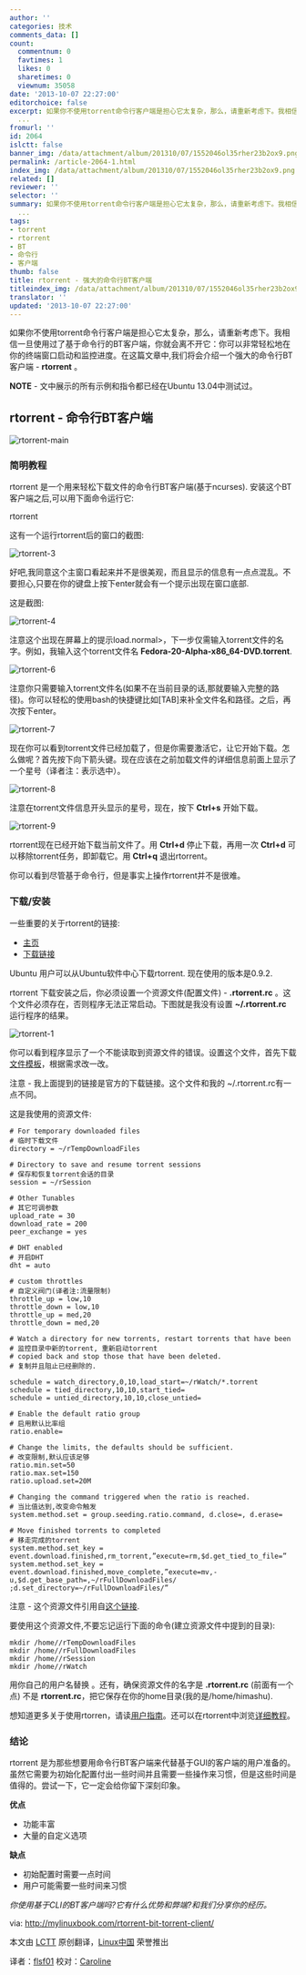 ```yaml
---
author: ''
categories: 技术
comments_data: []
count:
  commentnum: 0
  favtimes: 1
  likes: 0
  sharetimes: 0
  viewnum: 35058
date: '2013-10-07 22:27:00'
editorchoice: false
excerpt: 如果你不使用torrent命令行客户端是担心它太复杂，那么，请重新考虑下。我相信一旦使用过了基于命令行的BT客户端，你就会离不开它：你可以非常轻松地在你的终端窗口启动和监控进度。在这篇文章中,我们将会介绍一个强
  ...
fromurl: ''
id: 2064
islctt: false
banner_img: /data/attachment/album/201310/07/1552046ol35rher23b2ox9.png
permalink: /article-2064-1.html
index_img: /data/attachment/album/201310/07/1552046ol35rher23b2ox9.png
related: []
reviewer: ''
selector: ''
summary: 如果你不使用torrent命令行客户端是担心它太复杂，那么，请重新考虑下。我相信一旦使用过了基于命令行的BT客户端，你就会离不开它：你可以非常轻松地在你的终端窗口启动和监控进度。在这篇文章中,我们将会介绍一个强
  ...
tags:
- torrent
- rtorrent
- BT
- 命令行
- 客户端
thumb: false
title: rtorrent - 强大的命令行BT客户端
titleindex_img: /data/attachment/album/201310/07/1552046ol35rher23b2ox9.png
translator: ''
updated: '2013-10-07 22:27:00'
---
```


如果你不使用torrent命令行客户端是担心它太复杂，那么，请重新考虑下。我相信一旦使用过了基于命令行的BT客户端，你就会离不开它：你可以非常轻松地在你的终端窗口启动和监控进度。在这篇文章中,我们将会介绍一个强大的命令行BT客户端 - **rtorrent** 。


**NOTE** - 文中展示的所有示例和指令都已经在Ubuntu 13.04中测试过。


**rtorrent - 命令行BT客户端**
-----------------------


![rtorrent-main](/data/attachment/album/201310/07/1552046ol35rher23b2ox9.png)


### **简明教程**


rtorrent 是一个用来轻松下载文件的命令行BT客户端(基于ncurses). 安装这个BT客户端之后,可以用下面命令运行它:


rtorrent


这有一个运行rtorrent后的窗口的截图:


![rtorrent-3](/data/attachment/album/201310/07/155205xze4n5w17z16778w.png)


好吧,我同意这个主窗口看起来并不是很美观，而且显示的信息有一点点混乱。不要担心,只要在你的键盘上按下enter就会有一个提示出现在窗口底部.


这是截图:


![rtorrent-4](/data/attachment/album/201310/07/155207qs1lbb6bnw2s6q63.png)


注意这个出现在屏幕上的提示load.normal>，下一步仅需输入torrent文件的名字。例如，我输入这个torrent文件名 **Fedora-20-Alpha-x86\_64-DVD.torrent**.


![rtorrent-6](/data/attachment/album/201310/07/155208ttxa8vd7dt8kg48g.png)


注意你只需要输入torrent文件名(如果不在当前目录的话,那就要输入完整的路径)。你可以轻松的使用bash的快捷键比如[TAB]来补全文件名和路径。之后，再次按下enter。


 ![rtorrent-7](/data/attachment/album/201310/07/155209sdvszz8keesos6at.png)


现在你可以看到torrent文件已经加载了，但是你需要激活它，让它开始下载。怎么做呢？首先按下向下箭头键。现在应该在之前加载文件的详细信息前面上显示了一个星号（译者注：表示选中）。


![rtorrent-8](/data/attachment/album/201310/07/155211blcv2qukizcge0bu.png)


注意在torrent文件信息开头显示的星号，现在，按下 **Ctrl+s** 开始下载。


![rtorrent-9](/data/attachment/album/201310/07/155212nody5yd5nt40doyi.png)


rtorrent现在已经开始下载当前文件了。用 **Ctrl+d** 停止下载，再用一次 **Ctrl+d** 可以移除torrent任务，即卸载它。用 **Ctrl+q** 退出rtorrent。


你可以看到尽管基于命令行，但是事实上操作rtorrent并不是很难。


### **下载/安装**


一些重要的关于rtorrent的链接:


* [主页](http://libtorrent.rakshasa.no/)
* [下载链接](http://libtorrent.rakshasa.no/wiki/Download)


Ubuntu 用户可以从Ubuntu软件中心下载rtorrent. 现在使用的版本是0.9.2.


rtorrent 下载安装之后，你必须设置一个资源文件(配置文件) - **.rtorrent.rc** 。这个文件必须存在，否则程序无法正常启动。下图就是我没有设置 **~/.rtorrent.rc** 运行程序的结果。


![rtorrent-1](/data/attachment/album/201310/07/155214mb6xj0hnesgjbzk3.png)


你可以看到程序显示了一个不能读取到资源文件的错误。设置这个文件，首先下载[文件模板](http://libtorrent.rakshasa.no/export/1170/trunk/rtorrent/doc/rtorrent.rc)，根据需求改一改。


注意 - 我上面提到的链接是官方的下载链接。这个文件和我的 ~/.rtorrent.rc有一点不同。


这是我使用的资源文件:



```
# For temporary downloaded files
# 临时下载文件
directory = ~/rTempDownloadFiles

# Directory to save and resume torrent sessions
# 保存和恢复torrent会话的目录
session = ~/rSession

# Other Tunables
# 其它可调参数
upload_rate = 30
download_rate = 200
peer_exchange = yes

# DHT enabled
# 开启DHT
dht = auto

# custom throttles
# 自定义阀门(译者注:流量限制)
throttle_up = low,10
throttle_down = low,10
throttle_up = med,20
throttle_down = med,20

# Watch a directory for new torrents, restart torrents that have been
# 监控目录中新的torrent, 重新启动torrent
# copied back and stop those that have been deleted.
# 复制并且阻止已经删除的.

schedule = watch_directory,0,10,load_start=~/rWatch/*.torrent
schedule = tied_directory,10,10,start_tied=
schedule = untied_directory,10,10,close_untied=

# Enable the default ratio group
# 启用默认比率组
ratio.enable=

# Change the limits, the defaults should be sufficient.
# 改变限制,默认应该足够
ratio.min.set=50
ratio.max.set=150
ratio.upload.set=20M

# Changing the command triggered when the ratio is reached.
# 当比值达到,改变命令触发
system.method.set = group.seeding.ratio.command, d.close=, d.erase=

# Move finished torrents to completed
# 移走完成的torrent
system.method.set_key = event.download.finished,rm_torrent,”execute=rm,$d.get_tied_to_file=”
system.method.set_key = event.download.finished,move_complete,”execute=mv,-u,$d.get_base_path=,~/rFullDownloadFiles/ ;d.set_directory=~/rFullDownloadFiles/”
```

注意 - 这个资源文件引用自[这个链接](http://ankursinha.fedorapeople.org/misc/rtorrentconf/rtorrent.rc).


要使用这个资源文件,不要忘记运行下面的命令(建立资源文件中提到的目录):



```
mkdir /home//rTempDownloadFiles
mkdir /home//rFullDownloadFiles
mkdir /home//rSession
mkdir /home//rWatch
```

用你自己的用户名替换 。还有，确保资源文件的名字是 **.rtorrent.rc** (前面有一个点) 不是 **rtorrent.rc**，把它保存在你的home目录(我的是/home/himashu).


想知道更多关于使用rtorren，请读[用户指南](http://libtorrent.rakshasa.no/wiki/RTorrentUserGuide)。还可以在rtorrent中浏览[详细教程](http://fsk141.com/rtorrent-the-complete-guide/)。


### **结论**


rtorrent 是为那些想要用命令行BT客户端来代替基于GUI的客户端的用户准备的。虽然它需要为初始化配置付出一些时间并且需要一些操作来习惯，但是这些时间是值得的。尝试一下，它一定会给你留下深刻印象。


**优点**


* 功能丰富
* 大量的自定义选项


**缺点**


* 初始配置时需要一点时间
* 用户可能需要一些时间来习惯


*你使用基于CLI的BT客户端吗?它有什么优势和弊端?和我们分享你的经历。*


 


via: <http://mylinuxbook.com/rtorrent-bit-torrent-client/>


本文由 [LCTT](https://github.com/LCTT/TranslateProject) 原创翻译，[Linux中国](http://linux.cn/portal.php) 荣誉推出


译者：[flsf01](http://linux.cn/space/flsf01) 校对：[Caroline](http://linux.cn/space/14763)